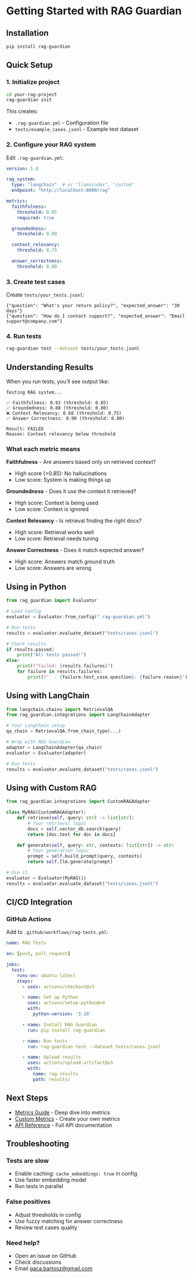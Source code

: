 # Getting Started with RAG Guardian

## Installation

```bash
pip install rag-guardian
```

## Quick Setup

### 1. Initialize project

```bash
cd your-rag-project
rag-guardian init
```

This creates:
- `.rag-guardian.yml` - Configuration file
- `tests/example_cases.jsonl` - Example test dataset

### 2. Configure your RAG system

Edit `.rag-guardian.yml`:

```yaml
version: 1.0

rag_system:
  type: "langchain"  # or "llamaindex", "custom"
  endpoint: "http://localhost:8000/rag"

metrics:
  faithfulness:
    threshold: 0.85
    required: true

  groundedness:
    threshold: 0.80

  context_relevancy:
    threshold: 0.75

  answer_correctness:
    threshold: 0.80
```

### 3. Create test cases

Create `tests/your_tests.jsonl`:

```jsonl
{"question": "What's your return policy?", "expected_answer": "30 days"}
{"question": "How do I contact support?", "expected_answer": "Email support@company.com"}
```

### 4. Run tests

```bash
rag-guardian test --dataset tests/your_tests.jsonl
```

## Understanding Results

When you run tests, you'll see output like:

```
Testing RAG system...

✅ Faithfulness: 0.92 (threshold: 0.85)
✅ Groundedness: 0.88 (threshold: 0.80)
❌ Context Relevancy: 0.68 (threshold: 0.75)
✅ Answer Correctness: 0.90 (threshold: 0.80)

Result: FAILED
Reason: Context relevancy below threshold
```

### What each metric means

**Faithfulness** - Are answers based only on retrieved context?
- High score (>0.85): No hallucinations
- Low score: System is making things up

**Groundedness** - Does it use the context it retrieved?
- High score: Context is being used
- Low score: Context is ignored

**Context Relevancy** - Is retrieval finding the right docs?
- High score: Retrieval works well
- Low score: Retrieval needs tuning

**Answer Correctness** - Does it match expected answer?
- High score: Answers match ground truth
- Low score: Answers are wrong

## Using in Python

```python
from rag_guardian import Evaluator

# Load config
evaluator = Evaluator.from_config(".rag-guardian.yml")

# Run tests
results = evaluator.evaluate_dataset("tests/cases.jsonl")

# Check results
if results.passed:
    print("All tests passed!")
else:
    print(f"Failed: {results.failures}")
    for failure in results.failures:
        print(f"  - {failure.test_case.question}: {failure.reason}")
```

## Using with LangChain

```python
from langchain.chains import RetrievalQA
from rag_guardian.integrations import LangChainAdapter

# Your LangChain setup
qa_chain = RetrievalQA.from_chain_type(...)

# Wrap with RAG Guardian
adapter = LangChainAdapter(qa_chain)
evaluator = Evaluator(adapter)

# Run tests
results = evaluator.evaluate_dataset("tests/cases.jsonl")
```

## Using with Custom RAG

```python
from rag_guardian.integrations import CustomRAGAdapter

class MyRAG(CustomRAGAdapter):
    def retrieve(self, query: str) -> list[str]:
        # Your retrieval logic
        docs = self.vector_db.search(query)
        return [doc.text for doc in docs]

    def generate(self, query: str, contexts: list[str]) -> str:
        # Your generation logic
        prompt = self.build_prompt(query, contexts)
        return self.llm.generate(prompt)

# Use it
evaluator = Evaluator(MyRAG())
results = evaluator.evaluate_dataset("tests/cases.jsonl")
```

## CI/CD Integration

### GitHub Actions

Add to `.github/workflows/rag-tests.yml`:

```yaml
name: RAG Tests

on: [push, pull_request]

jobs:
  test:
    runs-on: ubuntu-latest
    steps:
      - uses: actions/checkout@v3

      - name: Set up Python
        uses: actions/setup-python@v4
        with:
          python-version: '3.10'

      - name: Install RAG Guardian
        run: pip install rag-guardian

      - name: Run tests
        run: rag-guardian test --dataset tests/cases.jsonl

      - name: Upload results
        uses: actions/upload-artifact@v3
        with:
          name: rag-results
          path: results/
```

## Next Steps

- [Metrics Guide](metrics-guide.md) - Deep dive into metrics
- [Custom Metrics](custom-metrics.md) - Create your own metrics
- [API Reference](api-reference.md) - Full API documentation

## Troubleshooting

### Tests are slow
- Enable caching: `cache_embeddings: true` in config
- Use faster embedding model
- Run tests in parallel

### False positives
- Adjust thresholds in config
- Use fuzzy matching for answer correctness
- Review test cases quality

### Need help?
- Open an issue on GitHub
- Check discussions
- Email gaca.bartosz@gmail.com
